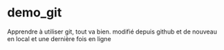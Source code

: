 # demo_git
Apprendre à utiliser git, tout va bien.
modifié depuis github
et de nouveau en local
et une dernière fois en ligne
